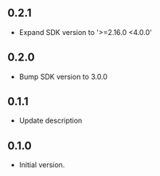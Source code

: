 ## 0.2.1

- Expand SDK version to '>=2.16.0 <4.0.0'

## 0.2.0

- Bump SDK version to 3.0.0

## 0.1.1

- Update description

## 0.1.0

- Initial version.
